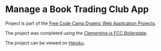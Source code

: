 # Manage a Book Trading Club App
Project is part of the [Free Code Camp Dyamic Web Application Projects](https://www.freecodecamp.com/challenges/manage-a-book-trading-club).

The project was completed using the [Clementine.js FCC Boilerplate](http://www.clementinejs.com/).

The project can be viewed on [Heroku](https://mysterious-reaches-56145.herokuapp.com/).